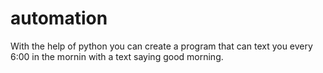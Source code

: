 # automation
With the help of python you can create a program that can text you every 6:00 in the mornin with a text saying good morning.
